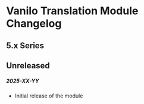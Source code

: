 # Vanilo Translation Module Changelog

## 5.x Series

## Unreleased
##### 2025-XX-YY

- Initial release of the module
